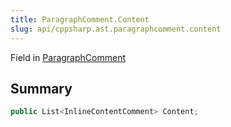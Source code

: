 ```yaml
---
title: ParagraphComment.Content
slug: api/cppsharp.ast.paragraphcomment.content
---
```

Field in [ParagraphComment](/api/cppsharp/ast/paragraphcomment)

## Summary



```csharp
public List<InlineContentComment> Content;
```

